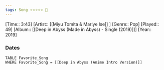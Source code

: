 ```yaml
---
tags: Song ⭐⭐⭐⭐⭐ 💛
---
```

[Time:: 3:43]
[Artist:: [[Miyu Tomita & Mariye Ise]] ]
[Genre:: Pop]
[Played:: 49]
[Album:: [[Deep in Abyss (Made in Abyss) - Single (2019)]]]
[Year:: 2019]
### Dates
````dataview
TABLE Favorite_Song
WHERE Favorite_Song = [[Deep in Abyss (Anime Intro Version)]]
````